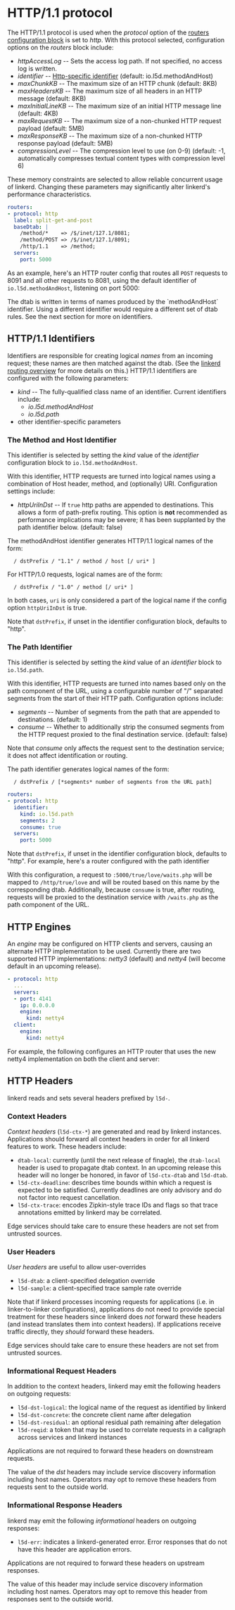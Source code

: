 # HTTP/1.1 protocol

The HTTP/1.1 protocol is used when the *protocol* option of the
[routers configuration block](config.md#routers) is set to *http*.
With this protocol selected, configuration options on the *routers* block
include:

* *httpAccessLog* -- Sets the access log path.  If not specified, no
access log is written.
* *identifier* -- [Http-specific identifier](#protocol-http-identifiers) (default:
io.l5d.methodAndHost)
* *maxChunkKB* -- The maximum size of an HTTP chunk (default: 8KB)
* *maxHeadersKB* -- The maximum size of all headers in an HTTP message (default: 8KB)
* *maxInitialLineKB* -- The maximum size of an initial HTTP
  message line (default: 4KB)
* *maxRequestKB* -- The maximum size of a non-chunked HTTP request
  payload (default: 5MB)
* *maxResponseKB* -- The maximum size of a non-chunked HTTP response
  payload (default: 5MB)
* *compressionLevel* -- The compression level to use (on 0-9)
  (default: -1, automatically compresses textual content types with
  compression level 6)

<aside class="warning">
These memory constraints are selected to allow reliable
concurrent usage of linkerd. Changing these parameters may
significantly alter linkerd's performance characteristics.
</aside>

```yaml
routers:
- protocol: http
  label: split-get-and-post
  baseDtab: |
    /method/*    => /$/inet/127.1/8081;
    /method/POST => /$/inet/127.1/8091;
    /http/1.1    => /method;
  servers:
    port: 5000
```

As an example, here's an HTTP router config that routes all `POST`
requests to 8091 and all other requests to 8081, using the default
identifier of `io.l5d.methodAndHost`, listening on port 5000:

<aside class="notice">
The dtab is written in terms of names produced by the
`methodAndHost` identifier. Using a different identifier would require a
different set of dtab rules. See the next section for more on identifiers.
</aside>

<a name="protocol-http-identifiers"></a>
## HTTP/1.1 Identifiers

Identifiers are responsible for creating logical *names* from an incoming
request; these names are then matched against the dtab. (See the [linkerd
routing overview](https://linkerd.io/doc/latest/routing/) for more details on
this.) HTTP/1.1 identifiers are configured with the following parameters:

* *kind* -- The fully-qualified class name of an identifier. Current
identifiers include:
  * *io.l5d.methodAndHost*
  * *io.l5d.path*
* other identifier-specific parameters

### The Method and Host Identifier

This identifier is selected by setting the *kind* value of the *identifier*
configuration block to `io.l5d.methodAndHost`.

With this identifier, HTTP requests are turned into logical names using a
combination of Host header, method, and (optionally) URI. Configuration
settings include:

* *httpUriInDst* -- If `true` http paths are appended to destinations. This
  allows a form of path-prefix routing. This option is **not** recommended as
  performance implications may be severe; it has been supplanted by the path
  identifier below. (default: false)

The methodAndHost identifier generates HTTP/1.1 logical names of the form:
```
  / dstPrefix / "1.1" / method / host [/ uri* ]
```
For HTTP/1.0 requests, logical names are of the form:
```
  / dstPrefix / "1.0" / method [/ uri* ]
```

In both cases, `uri` is only considered a part of the logical name if the
config option `httpUriInDst` is true.

Note that `dstPrefix`, if unset in the identifier configuration block,
defaults to "http".

### The Path Identifier

This identifier is selected by setting the *kind* value of an *identifier*
block to `io.l5d.path`.

With this identifier, HTTP requests are turned into names based only on the
path component of the URL, using a configurable number of "/" separated
segments from the start of their HTTP path. Configuration options include:

* *segments* -- Number of segments from the path that are appended to
  destinations. (default: 1)
* *consume* -- Whether to additionally strip the consumed segments from the
  HTTP request proxied to the final destination service. (default: false)

Note that *consume* only affects the request sent to the destination service;
it does not affect identification or routing.

The path identifier generates logical names of the form:
```
  / dstPrefix / [*segments* number of segments from the URL path]
```

```yaml
routers:
- protocol: http
  identifier:
    kind: io.l5d.path
    segments: 2
    consume: true
  servers:
    port: 5000
```

Note that `dstPrefix`, if unset in the identifier configuration block,
defaults to "http". For example, here's a router configured with the path
identifier

With this configuration, a request to `:5000/true/love/waits.php` will be
mapped to `/http/true/love` and will be routed based on this name by the
corresponding dtab. Additionally, because `consume` is true, after routing,
requests will be proxied to the destination service with `/waits.php` as the
path component of the URL.

## HTTP Engines

An _engine_ may be configured on HTTP clients and servers, causing an
alternate HTTP implementation to be used. Currently there are two
supported HTTP implementations: _netty3_ (default) and _netty4_ (will
become default in an upcoming release).

```yaml
- protocol: http
  ...
  servers:
  - port: 4141
    ip: 0.0.0.0
    engine:
      kind: netty4
  client:
    engine:
      kind: netty4
```

For example, the following configures an HTTP router that uses the new
netty4 implementation on both the client and server:

## HTTP Headers

linkerd reads and sets several headers prefixed by `l5d-`.

### Context Headers

_Context headers_ (`l5d-ctx-*`) are generated and read by linkerd
instances. Applications should forward all context headers in order
for all linkerd features to work. These headers include:

- `dtab-local`: currently (until the next release of finagle), the
  `dtab-local` header is used to propagate dtab context. In an
  upcoming release this header will no longer be honored, in favor of
  `l5d-ctx-dtab` and `l5d-dtab`.
- `l5d-ctx-deadline`: describes time bounds within which a request is
  expected to be satisfied. Currently deadlines are only advisory and
  do not factor into request cancellation.
- `l5d-ctx-trace`: encodes Zipkin-style trace IDs and flags so that
  trace annotations emitted by linkerd may be correlated.

Edge services should take care to ensure these headers are not set
from untrusted sources.

### User Headers

_User headers_ are useful to allow user-overrides

- `l5d-dtab`: a client-specified delegation override
- `l5d-sample`: a client-specified trace sample rate override

Note that if linkerd processes incoming requests for applications
(i.e. in linker-to-linker configurations), applications do not need to
provide special treatment for these headers since linkerd does _not_
forward these headers (and instead translates them into context
headers). If applications receive traffic directly, they _should_
forward these headers.

Edge services should take care to ensure these headers are not set
from untrusted sources.

### Informational Request Headers

In addition to the context headers, linkerd may emit the following
headers on outgoing requests:

- `l5d-dst-logical`: the logical name of the request as identified by linkerd
- `l5d-dst-concrete`: the concrete client name after delegation
- `l5d-dst-residual`: an optional residual path remaining after delegation
- `l5d-reqid`: a token that may be used to correlate requests in a
               callgraph across services and linkerd instances

Applications are not required to forward these headers on downstream
requests.

The value of the _dst_ headers may include service discovery
information including host names.  Operators may opt to remove these
headers from requests sent to the outside world.

### Informational Response Headers

linkerd may emit the following _informational_ headers on outgoing
responses:

- `l5d-err`: indicates a linkerd-generated error. Error responses
             that do not have this header are application errors.

Applications are not required to forward these headers on upstream
responses.

The value of this header may include service discovery information
including host names. Operators may opt to remove this header from
responses sent to the outside world.
